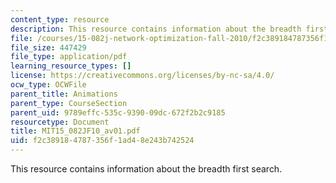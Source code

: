```yaml
---
content_type: resource
description: This resource contains information about the breadth first search.
file: /courses/15-082j-network-optimization-fall-2010/f2c389184787356f1ad48e243b742524_MIT15_082JF10_av01.pdf
file_size: 447429
file_type: application/pdf
learning_resource_types: []
license: https://creativecommons.org/licenses/by-nc-sa/4.0/
ocw_type: OCWFile
parent_title: Animations
parent_type: CourseSection
parent_uid: 9789effc-535c-9390-09dc-672f2b2c9185
resourcetype: Document
title: MIT15_082JF10_av01.pdf
uid: f2c38918-4787-356f-1ad4-8e243b742524
---
```

This resource contains information about the breadth first search.